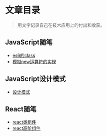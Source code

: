 # 文章目录
> 用文字记录自己在技术应用上的付出和收获。

## JavaScript随笔
* [es6的class](./articles/js/es6的class.md)
* [模拟new运算符的实现](./articles/js/模拟new实现.md)
<!-- * [js继承](./articles/js/模拟new实现.md) -->

## JavaScript设计模式
* [设计模式](./articles/js/设计模式.md)

## React随笔
* [react类组件](./articles/react/react类组件.md)
* [react高阶组件](./articles/react/react高阶组件.md)
